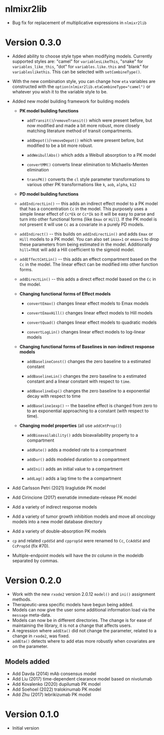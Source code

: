 # nlmixr2lib

* Bug fix for replacement of multiplicative expressions in `nlmixr2lib`

# Version 0.3.0

* Added ability to choose style type when modifying models.  Currently
  supported styles are: "camel" for `variablesLikeThis`, "snake" for
  `variables_like_this`, "dot" for `variables.like.this` and "blank"
  for `variableslikethis`.  This can be selected with
  `setCombineType()`.

* With the new combination style, you can change how `eta` variables
  are constructed with the `option(nlmixr2lib.etaCombineType="camel")`
  or whatever you wish it to the variable style to be.

* Added new model building framework for building models

  - **PK model building functions**

     - `addTransit()`/`removeTransit()` which were present before, but now modified and
       made a bit more robust, more closely matching literature method
       of transit compartments.

     - `addDepot()`/`removeDepot()` which were present before, but
       modified to be a bit more robust.

     - `addWeibullAbs()` which adds a Weibull absorption to a PK model

     - `convertMM()` converts linear elimination to Michaelis-Menten elimination

     - `transPK()` converts the `cl` style parameter transformations
       to various other PK transformations like `k`, `aob`, `alpha`,
       `k12`

  - **PD model building functions**

   - `addIndirectLin()` -- this adds an indirect effect model to a PK
     model that has a concentration `Cc` in the model.  This purposely
     uses a simple linear effect of `Cc*Ek` or `Cc*Ik` so it will be
     easy to parse and turn into other functional forms (like `Emax`
     or `Hill`).  If the PK model is not present it will use `Cc` as a
     covariate in a purely PD models.

   - `addIndirect()` -- this builds on `addIndirectLin()` and adds
     `Emax` or `Hill` models to a PK model. You can also set `imax=1`
     or `emax=1` to drop these parameters from being estimated in the
     model.  Additionally `hill=TRUE` will add a Hill coefficient to
     the sigmoid model.

   - `addEffectCmtLin()` -- this adds an effect compartment based on
     the `Cc` in the model.  The linear effect can be modified into
     other function forms.

   - `addDirectLin()` -- this adds a direct effect model based on the
     `Cc` in the model.

   - **Changing functional forms of Effect models**

     - `convertEmax()` changes linear effect models to Emax models

     - `convertEmaxHill()` changes linear effect models to Hill models

     - `convertQuad()` changes linear effect models to quadratic models

     - `convertLogLin()` changes linear effect models to log-linear models

   - **Changing functional forms of Baselines in non-indirect response models**

     - `addBaselineConst()` changes the zero baseline to a estimated
       constant

     - `addBaselineLin()` changes the zero baseline to a estimated
       constant and a linear constant with respect to `time`.

     - `addBaselineExp()` changes the zero baseline to a exponential
       decay with respect to time

     - `addBaseline1exp()` -- the baseline effect is changed from zero
       to to an exponential approaching to a constant (with respect to
       time).

   - **Changing model properties** (all use `addCmtProp()`)

      - `addBioavailability()` adds bioavailability property to a
        compartment

      - `addRate()` adds a modeled rate to a compartment

      - `addDur()` adds modeled duration to a compartment

      - `addIni()` adds an initial value to a compartment

      - `addLag()` adds a lag time to the a compartment

* Add Carlsson Petri (2021) liraglutide PK model
* Add Cirincione (2017) exenatide immediate-release PK model
* Add a variety of indirect response models
* Add a variety of tumor growth inhibition models and move all oncology models
  into a new model database directory
* Add a variety of double-absorption PK models
* `cp` and related `cpddSd` and `cppropSd` were renamed to `Cc`, `CcAddSd` and
  `CcPropSd` (fix #70).
* Multiple-endpoint models will have the `DV` column in the modeldb separated by
  commas.

# Version 0.2.0

* Work with the new `rxode2` version 2.0.12 `model()` and `ini()` assignment
  methods.
* Therapeutic-area specific models have begun being added.
* Models can now give the user some additional information load via the
  `message` meta-data.
* Models can now be in different directories.  The change is for ease of
  maintaining the library, it is not a change that affects users.
* A regression where `addEta()` did not change the parameter, related to a
  change in `rxode2`, was fixed.
* `addEta()` detects where to add etas more robustly when covariates are on the
  parameter.

## Models added

* Add Davda (2014) mAb consensus model
* Add Liu (2017) time-dependent clearance model based on nivolumab
* Add Kovalenko (2020) dupilumab PK model
* Add Soehoel (2022) tralokinumab PK model
* Add Zhu (2017) lebrikizumab PK model

# Version 0.1.0

* Initial version
